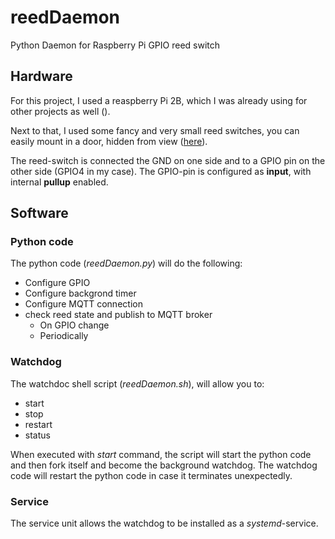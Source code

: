 # reedDaemon
Python Daemon for Raspberry Pi GPIO reed switch

## Hardware
For this project, I used a reaspberry Pi 2B, which I was already using for other projects as well ().

Next to that, I used some fancy and very small reed switches, you can easily mount in a door, hidden from view ([here](https://www.dx.com/p/rc-33-5pcs-wired-door-magnetic-reed-switches-alarms-set-white-2084142 "DX.com")).

The reed-switch is connected the GND on one side and to a GPIO pin on the other side (GPIO4 in my case). The GPIO-pin is configured as **input**, with internal **pullup** enabled.

## Software

### Python code
The python code (*reedDaemon.py*) will do the following:
* Configure GPIO
* Configure backgrond timer
* Configure MQTT connection
* check reed state and publish to MQTT broker
    * On GPIO change
    * Periodically

### Watchdog
The watchdoc shell script (*reedDaemon.sh*), will allow you to:
* start
* stop
* restart
* status

When executed with *start* command, the script will start the python code and then fork itself and become the background watchdog. The watchdog code will restart the python code in case it terminates unexpectedly.

### Service
The service unit allows the watchdog to be installed as a *systemd*-service.
